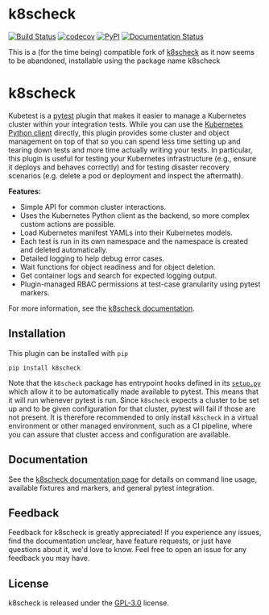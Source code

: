 # k8scheck

[![Build Status](https://github.com/3sIT/k8scheck/actions/workflows/main.yaml/badge.svg)](https://github.com/3sIT/k8scheck/actions/workflows/main.yaml)
[![codecov](https://codecov.io/gh/3sIT/k8scheck/branch/main/graph/badge.svg?token=XPYVCIGQNZ)](https://codecov.io/gh/3sIT/k8scheck)
[![PyPI](https://img.shields.io/pypi/v/k8scheck.svg)](https://pypi.org/project/k8scheck/)
[![Documentation Status](https://readthedocs.org/projects/k8scheck/badge/?version=latest)](https://k8scheck.readthedocs.io/en/latest/?badge=latest)

This is a (for the time being) compatible fork of [k8scheck](https://github.com/vapor-ware/k8scheck) as it now seems to be abandoned, installable using the package name k8scheck

# k8scheck
Kubetest is a [pytest][pytest] plugin that makes it easier to manage a Kubernetes
cluster within your integration tests. While you can use the [Kubernetes Python client][k8s-py]
directly, this plugin provides some cluster and object management on top of that so you can
spend less time setting up and tearing down tests and more time actually writing your tests.
In particular, this plugin is useful for testing your Kubernetes infrastructure (e.g., ensure
it deploys and behaves correctly) and for testing disaster recovery scenarios (e.g. delete a
pod or deployment and inspect the aftermath).

**Features:**
* Simple API for common cluster interactions.
* Uses the Kubernetes Python client as the backend, so more complex custom
  actions are possible.
* Load Kubernetes manifest YAMLs into their Kubernetes models.
* Each test is run in its own namespace and the namespace is created and
  deleted automatically.
* Detailed logging to help debug error cases.
* Wait functions for object readiness and for object deletion.
* Get container logs and search for expected logging output.
* Plugin-managed RBAC permissions at test-case granularity using pytest markers.

For more information, see the [k8scheck documentation][k8scheck-docs].

## Installation

This plugin can be installed with `pip`

```
pip install k8scheck
```

Note that the `k8scheck` package has entrypoint hooks defined in its [`setup.py`](setup.py)
which allow it to be automatically made available to pytest. This means that it will run
whenever pytest is run. Since `k8scheck` expects a cluster to be set up and to be given
configuration for that cluster, pytest will fail if those are not present. It is therefore
recommended to only install `k8scheck` in a virtual environment or other managed environment,
such as a CI pipeline, where you can assure that cluster access and configuration are
available.

## Documentation

See the [k8scheck documentation page][k8scheck-docs] for details on command line usage,
available fixtures and markers, and general pytest integration.

## Feedback

Feedback for k8scheck is greatly appreciated! If you experience any issues, find the
documentation unclear, have feature requests, or just have questions about it, we'd
love to know. Feel free to open an issue for any feedback you may have.

## License

k8scheck is released under the [GPL-3.0](LICENSE) license.



[pytest]: https://docs.pytest.org/en/latest/
[k8s-py]: https://github.com/kubernetes-client/python
[k8scheck-docs]: https://k8scheck.readthedocs.io/en/latest/
